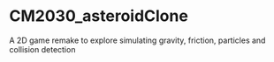 # CM2030_asteroidClone
A 2D game remake to explore simulating gravity, friction, particles and collision detection
